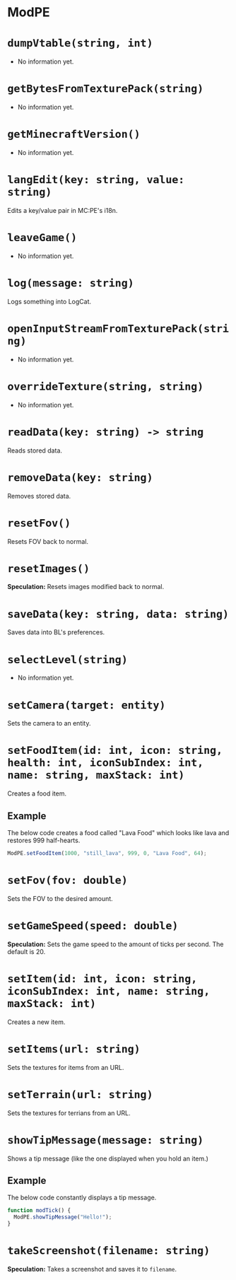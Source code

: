 # ModPE

# `dumpVtable(string, int)`
- No information yet.

# `getBytesFromTexturePack(string)`
- No information yet.

# `getMinecraftVersion()`
- No information yet.

# `langEdit(key: string, value: string)`
Edits a key/value pair in MC:PE's i18n.

# `leaveGame()`
- No information yet.

# `log(message: string)`
Logs something into LogCat.

# `openInputStreamFromTexturePack(string)`
- No information yet.

# `overrideTexture(string, string)`
- No information yet.

# `readData(key: string) -> string`
Reads stored data.

# `removeData(key: string)`
Removes stored data.

# `resetFov()`
Resets FOV back to normal.

# `resetImages()`
**Speculation:** Resets images modified back to normal.

# `saveData(key: string, data: string)`
Saves data into BL's preferences.

# `selectLevel(string)`
- No information yet.

# `setCamera(target: entity)`
Sets the camera to an entity.

# `setFoodItem(id: int, icon: string, health: int, iconSubIndex: int, name: string, maxStack: int)`
Creates a food item.

## Example
The below code creates a food called "Lava Food" which looks like lava and restores
999 half-hearts.
```js
ModPE.setFoodItem(1000, "still_lava", 999, 0, "Lava Food", 64);
```

# `setFov(fov: double)`
Sets the FOV to the desired amount.

# `setGameSpeed(speed: double)`
**Speculation:** Sets the game speed to the amount of ticks per second.
The default is 20.

# `setItem(id: int, icon: string, iconSubIndex: int, name: string, maxStack: int)`
Creates a new item.

# `setItems(url: string)`
Sets the textures for items from an URL.

# `setTerrain(url: string)`
Sets the textures for terrians from an URL.

# `showTipMessage(message: string)`
Shows a tip message (like the one displayed when you hold an item.)

## Example
The below code constantly displays a tip message.
```js
function modTick() {
  ModPE.showTipMessage("Hello!");
}
```

# `takeScreenshot(filename: string)`
**Speculation:** Takes a screenshot and saves it to `filename`.
